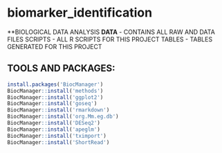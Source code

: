 # biomarker_identification
**BIOLOGICAL DATA ANALYSIS
**DATA** - CONTAINS ALL RAW AND DATA FILES
SCRIPTS - ALL R SCRIPTS FOR THIS PROJECT
TABLES - TABLES GENERATED FOR THIS PROJECT
 
## TOOLS AND PACKAGES:
```r
install.packages('BiocManager')
BiocManager::install('methods')
BiocManager::install('ggplot2')
BiocManager::install('goseq')
BiocManager::install('rmarkdown')
BiocManager::install('org.Mm.eg.db')
BiocManager::install('DESeq2')
BiocManager::install('apeglm')
BiocManager::install('tximport')
BiocManager::install('ShortRead')
```